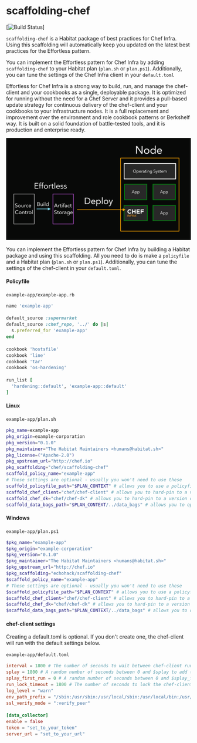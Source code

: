 # scaffolding-chef

[![Build Status](https://buildkite.com/chef/chef-scaffolding-chef-master-habitat-build)]

`scaffolding-chef` is a Habitat package of best practices for Chef Infra. Using this scaffolding will automatically keep you updated on the latest best practices for the Effortless pattern.

You can implement the Effortless pattern for Chef Infra by adding `scaffolding-chef` to your Habitat plan (`plan.sh` or `plan.ps1`). Additionally, you can tune the settings of the Chef Infra client in your `default.toml`

Effortless for Chef Infra is a strong way to build, run, and manage the chef-client and your cookbooks as a single, deployable package. It is optimized for running without the need for a Chef Server and it provides a pull-based update strategy for continuous delivery of the chef-client and your cookbooks to your infrastructure nodes. It is a full replacement and improvement over the environment and role cookbook patterns or Berkshelf way. It is built on a solid foundation of battle-tested tools, and it is production and enterprise ready.

![Image of scaffolding-chef](/docs/effortless-graphic.png)

You can implement the Effortless pattern for Chef Infra by building a Habitat package and using this scaffolding. All you need to do is make a `policyfile` and a Habitat plan (`plan.sh` or `plan.ps1`). Additionally, you can tune the settings of the chef-client in your `default.toml`.

#### Policyfile
`example-app/example-app.rb`
```ruby
name 'example-app'

default_source :supermarket
default_source :chef_repo, '../' do |s|
  s.preferred_for 'example-app'
end

cookbook 'hostsfile'
cookbook 'line'
cookbook 'tar'
cookbook 'os-hardening'

run_list [
  'hardening::default', 'example-app::default'
]
```

#### Linux
`example-app/plan.sh`
```bash
pkg_name=example-app
pkg_origin=example-corporation
pkg_version="0.1.0"
pkg_maintainer="The Habitat Maintainers <humans@habitat.sh>"
pkg_license=("Apache-2.0")
pkg_upstream_url="http://chef.io"
pkg_scaffolding="chef/scaffolding-chef"
scaffold_policy_name="example-app"
# These settings are optional - usually you won't need to use these
scaffold_policyfile_path="$PLAN_CONTEXT" # allows you to use a policyfile in any location in your repo
scaffold_chef_client="chef/chef-client" # allows you to hard-pin to a version of the chef-client
scaffold_chef_dk="chef/chef-dk" # allows you to hard-pin to a version of chef-dk
scaffold_data_bags_path="$PLAN_CONTEXT/../data_bags" # allows you to optionally build data bags into the package
```

#### Windows

`example-app/plan.ps1`
```powershell
$pkg_name="example-app"
$pkg_origin="example-corporation"
$pkg_version="0.1.0"
$pkg_maintainer="The Habitat Maintainers <humans@habitat.sh>"
$pkg_upstream_url="http://chef.io"
$pkg_scaffolding="echohack/scaffolding-chef"
$scaffold_policy_name="example-app"
# These settings are optional - usually you won't need to use these
$scaffold_policyfile_path="$PLAN_CONTEXT" # allows you to use a policyfile in any location in your repo
$scaffold_chef_client="chef/chef-client" # allows you to hard-pin to a version of the chef-client
$scaffold_chef_dk="chef/chef-dk" # allows you to hard-pin to a version of chef-dk
$scaffold_data_bags_path="$PLAN_CONTEXT/../data_bags" # allows you to optionally build data bags into the package
```

#### chef-client settings

Creating a default.toml is optional. If you don't create one, the chef-client will run with the default settings below.

`example-app/default.toml`
```toml
interval = 1800 # The number of seconds to wait between chef-client runs
splay = 1800 # A random number of seconds between 0 and $splay to add to the interval. Used to avoid the thundering herd problem.
splay_first_run = 0 # A random number of seconds between 0 and $splay_first_run to add to the interval, only on the first run. Used to avoid the thundering herd problem on new deployments.
run_lock_timeout = 1800 # The number of seconds to lock the chef-client before allowing another run to begin.
log_level = "warn"
env_path_prefix = "/sbin:/usr/sbin:/usr/local/sbin:/usr/local/bin:/usr/bin:/bin"
ssl_verify_mode = ":verify_peer"

[data_collector]
enable = false
token = "set_to_your_token"
server_url = "set_to_your_url"
```
